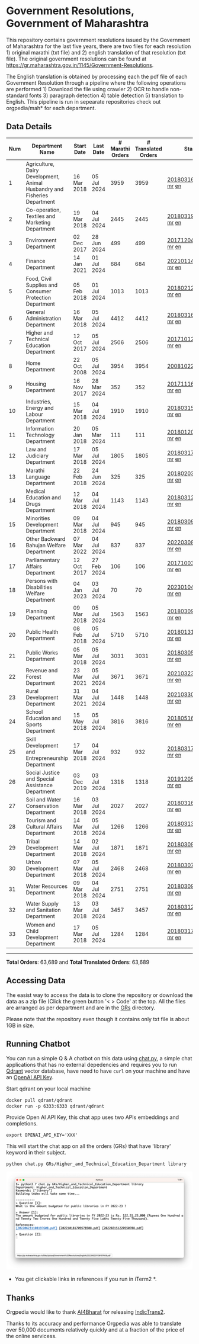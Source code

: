 # Government Resolutions, Government of Maharashtra

This repository contains government resolutions issued by the Government of Maharashtra for the last five years, there are two files for each resolution 1) original marathi (txt file) and 2) english translation of that resolution (txt file). The original government resolutions can be found at https://gr.maharashtra.gov.in/1145/Government-Resolutions.

The English translation is obtained by processing each the pdf file of each Government Resolution through a pipeline where the following operations are performed 1) Download the file using crawler 2) OCR to handle non-standard fonts 3) paragraph detection 4) table  detection 5) translation to English. This pipeline is run in sepearate repositories check out orgpedia/mah* for each department.


## Data Details

| Num | Department Name | Start Date | Last Date | # Marathi Orders | # Translated Orders | Starting Order | Last Order |
| --- | --------------- | ---------- | --------- | ---------------- | ------------------- | -------------- | ---------- |
| 1 | Agriculture, Dairy Development, Animal Husbandry and Fisheries Department | 16 Mar 2018 | 05 Jul 2024 | 3959 | 3959 | [201803161624182101.pdf](https://gr.maharashtra.gov.in/Site/Upload/Government%20Resolutions/English/201803161624182101.pdf) [mr](GRs/Agriculture,_Dairy_Development,_Animal_Husbandry_and_Fisheries_Department/201803161624182101.pdf.mr.txt) [en](GRs/Agriculture,_Dairy_Development,_Animal_Husbandry_and_Fisheries_Department/201803161624182101.pdf.en.txt) | [202407051736311201.pdf](https://gr.maharashtra.gov.in/Site/Upload/Government%20Resolutions/English/202407051736311201.pdf) [mr](GRs/Agriculture,_Dairy_Development,_Animal_Husbandry_and_Fisheries_Department/202407051736311201.pdf.mr.txt) [en](GRs/Agriculture,_Dairy_Development,_Animal_Husbandry_and_Fisheries_Department/202407051736311201.pdf.en.txt) |
| 2 | Co-operation, Textiles and Marketing Department | 19 Mar 2018 | 04 Jul 2024 | 2445 | 2445 | [201803191257576702.pdf](https://gr.maharashtra.gov.in/Site/Upload/Government%20Resolutions/English/201803191257576702.pdf) [mr](GRs/Co-operation,_Textiles_and_Marketing_Department/201803191257576702.pdf.mr.txt) [en](GRs/Co-operation,_Textiles_and_Marketing_Department/201803191257576702.pdf.en.txt) | [202407041430405002.pdf](https://gr.maharashtra.gov.in/Site/Upload/Government%20Resolutions/English/202407041430405002.pdf) [mr](GRs/Co-operation,_Textiles_and_Marketing_Department/202407041430405002.pdf.mr.txt) [en](GRs/Co-operation,_Textiles_and_Marketing_Department/202407041430405002.pdf.en.txt) |
| 3 | Environment Department | 02 Dec 2017 | 28 Jun 2024 | 499 | 499 | [201712041147216904.pdf](https://gr.maharashtra.gov.in/Site/Upload/Government%20Resolutions/English/201712041147216904.pdf) [mr](GRs/Environment_Department/201712041147216904.pdf.mr.txt) [en](GRs/Environment_Department/201712041147216904.pdf.en.txt) | [202406281726471104.pdf](https://gr.maharashtra.gov.in/Site/Upload/Government%20Resolutions/English/202406281726471104...pdf) [mr](GRs/Environment_Department/202406281726471104.pdf.mr.txt) [en](GRs/Environment_Department/202406281726471104.pdf.en.txt) |
| 4 | Finance Department | 14 Jan 2021 | 01 Jul 2024 | 684 | 684 | [202101141237329905.pdf](https://gr.maharashtra.gov.in/Site/Upload/Government%20Resolutions/English/202101141237329905.pdf) [mr](GRs/Finance_Department/202101141237329905.pdf.mr.txt) [en](GRs/Finance_Department/202101141237329905.pdf.en.txt) | [202407011613557105.pdf](https://gr.maharashtra.gov.in/Site/Upload/Government%20Resolutions/English/202407011613557105.pdf) [mr](GRs/Finance_Department/202407011613557105.pdf.mr.txt) [en](GRs/Finance_Department/202407011613557105.pdf.en.txt) |
| 5 | Food, Civil Supplies and Consumer Protection Department | 05 Feb 2018 | 01 Jul 2024 | 1013 | 1013 | [201802121244545806.pdf](https://gr.maharashtra.gov.in/Site/Upload/Government%20Resolutions/English/201802121244545806.pdf) [mr](GRs/Food,_Civil_Supplies_and_Consumer_Protection_Department/201802121244545806.pdf.mr.txt) [en](GRs/Food,_Civil_Supplies_and_Consumer_Protection_Department/201802121244545806.pdf.en.txt) | [202407011508596506.pdf](https://gr.maharashtra.gov.in/Site/Upload/Government%20Resolutions/English/202407011508596506.pdf) [mr](GRs/Food,_Civil_Supplies_and_Consumer_Protection_Department/202407011508596506.pdf.mr.txt) [en](GRs/Food,_Civil_Supplies_and_Consumer_Protection_Department/202407011508596506.pdf.en.txt) |
| 6 | General Administration Department | 16 Mar 2018 | 05 Jul 2024 | 4412 | 4412 | [201803161224022707.pdf](https://gr.maharashtra.gov.in/Site/Upload/Government%20Resolutions/English/201803161224022707.pdf) [mr](GRs/General_Administration_Department/201803161224022707.pdf.mr.txt) [en](GRs/General_Administration_Department/201803161224022707.pdf.en.txt) | [202407051616409207.pdf](https://gr.maharashtra.gov.in/Site/Upload/Government%20Resolutions/English/202407051616409207.pdf) [mr](GRs/General_Administration_Department/202407051616409207.pdf.mr.txt) [en](GRs/General_Administration_Department/202407051616409207.pdf.en.txt) |
| 7 | Higher and Technical Education Department | 12 Oct 2017 | 05 Jul 2024 | 2506 | 2506 | [201710121514029708.pdf](https://gr.maharashtra.gov.in/Site/Upload/Government%20Resolutions/English/201710121514029708.pdf) [mr](GRs/Higher_and_Technical_Education_Department/201710121514029708.pdf.mr.txt) [en](GRs/Higher_and_Technical_Education_Department/201710121514029708.pdf.en.txt) | [202407051411169608.pdf](https://gr.maharashtra.gov.in/Site/Upload/Government%20Resolutions/English/202407051411169608.pdf) [mr](GRs/Higher_and_Technical_Education_Department/202407051411169608.pdf.mr.txt) [en](GRs/Higher_and_Technical_Education_Department/202407051411169608.pdf.en.txt) |
| 8 | Home Department | 22 Oct 2008 | 05 Jul 2024 | 3954 | 3954 | [20081022.pdf](https://gr.maharashtra.gov.in/Site/Upload/Government%20Resolutions/English/20081022.pdf) [mr](GRs/Home_Department/20081022.pdf.mr.txt) [en](GRs/Home_Department/20081022.pdf.en.txt) | [202407051754490329.pdf](https://gr.maharashtra.gov.in/Site/Upload/Government%20Resolutions/English/202407051754490329.pdf) [mr](GRs/Home_Department/202407051754490329.pdf.mr.txt) [en](GRs/Home_Department/202407051754490329.pdf.en.txt) |
| 9 | Housing Department | 16 Nov 2017 | 28 Mar 2024 | 352 | 352 | [201711161447076609.pdf](https://gr.maharashtra.gov.in/Site/Upload/Government%20Resolutions/English/201711161447076609.pdf) [mr](GRs/Housing_Department/201711161447076609.pdf.mr.txt) [en](GRs/Housing_Department/201711161447076609.pdf.en.txt) | [202403281255554909.pdf](https://gr.maharashtra.gov.in/Site/Upload/Government%20Resolutions/English/202403281255554909.pdf) [mr](GRs/Housing_Department/202403281255554909.pdf.mr.txt) [en](GRs/Housing_Department/202403281255554909.pdf.en.txt) |
| 10 | Industries, Energy and Labour Department | 15 Mar 2018 | 04 Jul 2024 | 1910 | 1910 | [201803151204055010.pdf](https://gr.maharashtra.gov.in/Site/Upload/Government%20Resolutions/English/201803151204055010.pdf) [mr](GRs/Industries,_Energy_and_Labour_Department/201803151204055010.pdf.mr.txt) [en](GRs/Industries,_Energy_and_Labour_Department/201803151204055010.pdf.en.txt) | [202407041615508310.pdf](https://gr.maharashtra.gov.in/Site/Upload/Government%20Resolutions/English/202407041615508310.pdf) [mr](GRs/Industries,_Energy_and_Labour_Department/202407041615508310.pdf.mr.txt) [en](GRs/Industries,_Energy_and_Labour_Department/202407041615508310.pdf.en.txt) |
| 11 | Information Technology Department | 20 Jan 2018 | 05 Mar 2024 | 111 | 111 | [201801201843024511.pdf](https://gr.maharashtra.gov.in/Site/Upload/Government%20Resolutions/English/201801201843024511.pdf) [mr](GRs/Information_Technology_Department/201801201843024511.pdf.mr.txt) [en](GRs/Information_Technology_Department/201801201843024511.pdf.en.txt) | [202403051249430211.pdf](https://gr.maharashtra.gov.in/Site/Upload/Government%20Resolutions/English/202403051249430211.pdf) [mr](GRs/Information_Technology_Department/202403051249430211.pdf.mr.txt) [en](GRs/Information_Technology_Department/202403051249430211.pdf.en.txt) |
| 12 | Law and Judiciary Department | 17 Mar 2018 | 05 Jul 2024 | 1805 | 1805 | [201803171129290212.pdf](https://gr.maharashtra.gov.in/Site/Upload/Government%20Resolutions/English/201803171129290212.pdf) [mr](GRs/Law_and_Judiciary_Department/201803171129290212.pdf.mr.txt) [en](GRs/Law_and_Judiciary_Department/201803171129290212.pdf.en.txt) | [202407051136407312.pdf](https://gr.maharashtra.gov.in/Site/Upload/Government%20Resolutions/English/202407051136407312.pdf) [mr](GRs/Law_and_Judiciary_Department/202407051136407312.pdf.mr.txt) [en](GRs/Law_and_Judiciary_Department/202407051136407312.pdf.en.txt) |
| 13 | Marathi Language Department | 22 Feb 2018 | 24 Jun 2024 | 325 | 325 | [201802031549154233.pdf](https://gr.maharashtra.gov.in/Site/Upload/Government%20Resolutions/English/201802031549154233.pdf) [mr](GRs/Marathi_Language_Department/201802031549154233.pdf.mr.txt) [en](GRs/Marathi_Language_Department/201802031549154233.pdf.en.txt) | [202406241151366133.pdf](https://gr.maharashtra.gov.in/Site/Upload/Government%20Resolutions/English/202406241151366133.pdf) [mr](GRs/Marathi_Language_Department/202406241151366133.pdf.mr.txt) [en](GRs/Marathi_Language_Department/202406241151366133.pdf.en.txt) |
| 14 | Medical Education and Drugs Department | 12 Mar 2018 | 04 Jul 2024 | 1143 | 1143 | [201803121137094813.pdf](https://gr.maharashtra.gov.in/Site/Upload/Government%20Resolutions/English/201803121137094813.pdf) [mr](GRs/Medical_Education_and_Drugs_Department/201803121137094813.pdf.mr.txt) [en](GRs/Medical_Education_and_Drugs_Department/201803121137094813.pdf.en.txt) | [202407041310395413.pdf](https://gr.maharashtra.gov.in/Site/Upload/Government%20Resolutions/English/202407041310395413.pdf) [mr](GRs/Medical_Education_and_Drugs_Department/202407041310395413.pdf.mr.txt) [en](GRs/Medical_Education_and_Drugs_Department/202407041310395413.pdf.en.txt) |
| 15 | Minorities Development Department | 09 Mar 2018 | 04 Jul 2024 | 945 | 945 | [201803091218355314.pdf](https://gr.maharashtra.gov.in/Site/Upload/Government%20Resolutions/English/201803091218355314.pdf) [mr](GRs/Minorities_Development_Department/201803091218355314.pdf.mr.txt) [en](GRs/Minorities_Development_Department/201803091218355314.pdf.en.txt) | [202407041736218014.pdf](https://gr.maharashtra.gov.in/Site/Upload/Government%20Resolutions/English/202407041736218014.pdf) [mr](GRs/Minorities_Development_Department/202407041736218014.pdf.mr.txt) [en](GRs/Minorities_Development_Department/202407041736218014.pdf.en.txt) |
| 16 | Other Backward Bahujan Welfare Department | 07 Mar 2022 | 04 Jul 2024 | 837 | 837 | [202203081752439334.pdf](https://gr.maharashtra.gov.in/Site/Upload/Government%20Resolutions/English/202203081752439334.pdf) [mr](GRs/Other_Backward_Bahujan_Welfare_Department/202203081752439334.pdf.mr.txt) [en](GRs/Other_Backward_Bahujan_Welfare_Department/202203081752439334.pdf.en.txt) | [202407041450065534.pdf](https://gr.maharashtra.gov.in/Site/Upload/Government%20Resolutions/English/202407041450065534.pdf) [mr](GRs/Other_Backward_Bahujan_Welfare_Department/202407041450065534.pdf.mr.txt) [en](GRs/Other_Backward_Bahujan_Welfare_Department/202407041450065534.pdf.en.txt) |
| 17 | Parliamentary Affairs Department | 12 Oct 2017 | 27 Feb 2024 | 106 | 106 | [201710031642378615.pdf](https://gr.maharashtra.gov.in/Site/Upload/Government%20Resolutions/English/201710031642378615.pdf) [mr](GRs/Parliamentary_Affairs_Department/201710031642378615.pdf.mr.txt) [en](GRs/Parliamentary_Affairs_Department/201710031642378615.pdf.en.txt) | [202402271500283915.pdf](https://gr.maharashtra.gov.in/Site/Upload/Government%20Resolutions/English/202402271500283915.pdf) [mr](GRs/Parliamentary_Affairs_Department/202402271500283915.pdf.mr.txt) [en](GRs/Parliamentary_Affairs_Department/202402271500283915.pdf.en.txt) |
| 18 | Persons with Disabilities Welfare Department | 04 Jan 2023 | 03 Jul 2024 | 70 | 70 | [202301041906309635.pdf](https://gr.maharashtra.gov.in/Site/Upload/Government%20Resolutions/English/202301041906309635.pdf) [mr](GRs/Persons_with_Disabilities_Welfare_Department/202301041906309635.pdf.mr.txt) [en](GRs/Persons_with_Disabilities_Welfare_Department/202301041906309635.pdf.en.txt) | [202407031216022435.pdf](https://gr.maharashtra.gov.in/Site/Upload/Government%20Resolutions/English/202407031216022435.pdf) [mr](GRs/Persons_with_Disabilities_Welfare_Department/202407031216022435.pdf.mr.txt) [en](GRs/Persons_with_Disabilities_Welfare_Department/202407031216022435.pdf.en.txt) |
| 19 | Planning Department | 09 Mar 2018 | 05 Jul 2024 | 1563 | 1563 | [201803091441032716.pdf](https://gr.maharashtra.gov.in/Site/Upload/Government%20Resolutions/English/201803091441032716.pdf) [mr](GRs/Planning_Department/201803091441032716.pdf.mr.txt) [en](GRs/Planning_Department/201803091441032716.pdf.en.txt) | [202407051616490016.pdf](https://gr.maharashtra.gov.in/Site/Upload/Government%20Resolutions/English/202407051616490016.pdf) [mr](GRs/Planning_Department/202407051616490016.pdf.mr.txt) [en](GRs/Planning_Department/202407051616490016.pdf.en.txt) |
| 20 | Public Health Department | 08 Feb 2018 | 05 Jul 2024 | 5710 | 5710 | [201801311722275417.pdf](https://gr.maharashtra.gov.in/Site/Upload/Government%20Resolutions/English/201801311722275417.pdf) [mr](GRs/Public_Health_Department/201801311722275417.pdf.mr.txt) [en](GRs/Public_Health_Department/201801311722275417.pdf.en.txt) | [202407051437099617.pdf](https://gr.maharashtra.gov.in/Site/Upload/Government%20Resolutions/English/202407051437099617.pdf) [mr](GRs/Public_Health_Department/202407051437099617.pdf.mr.txt) [en](GRs/Public_Health_Department/202407051437099617.pdf.en.txt) |
| 21 | Public Works Department | 05 Mar 2018 | 05 Jul 2024 | 3031 | 3031 | [201803051515468118.pdf](https://gr.maharashtra.gov.in/Site/Upload/Government%20Resolutions/English/201803051515468118.pdf) [mr](GRs/Public_Works_Department/201803051515468118.pdf.mr.txt) [en](GRs/Public_Works_Department/201803051515468118.pdf.en.txt) | [202407051141022518.pdf](https://gr.maharashtra.gov.in/Site/Upload/Government%20Resolutions/English/202407051141022518.pdf) [mr](GRs/Public_Works_Department/202407051141022518.pdf.mr.txt) [en](GRs/Public_Works_Department/202407051141022518.pdf.en.txt) |
| 22 | Revenue and Forest Department | 23 Mar 2021 | 05 Jul 2024 | 3671 | 3671 | [202103231328393119.pdf](https://gr.maharashtra.gov.in/Site/Upload/Government%20Resolutions/English/202103231328393119.pdf) [mr](GRs/Revenue_and_Forest_Department/202103231328393119.pdf.mr.txt) [en](GRs/Revenue_and_Forest_Department/202103231328393119.pdf.en.txt) | [202407051602499019.pdf](https://gr.maharashtra.gov.in/Site/Upload/Government%20Resolutions/English/202407051602499019.pdf) [mr](GRs/Revenue_and_Forest_Department/202407051602499019.pdf.mr.txt) [en](GRs/Revenue_and_Forest_Department/202407051602499019.pdf.en.txt) |
| 23 | Rural Development Department | 31 Mar 2021 | 04 Jul 2024 | 1448 | 1448 | [202103301021181120.pdf](https://gr.maharashtra.gov.in/Site/Upload/Government%20Resolutions/English/202103301021181120.pdf) [mr](GRs/Rural_Development_Department/202103301021181120.pdf.mr.txt) [en](GRs/Rural_Development_Department/202103301021181120.pdf.en.txt) | [202407041249245220.pdf](https://gr.maharashtra.gov.in/Site/Upload/Government%20Resolutions/English/202407041249245220.pdf) [mr](GRs/Rural_Development_Department/202407041249245220.pdf.mr.txt) [en](GRs/Rural_Development_Department/202407041249245220.pdf.en.txt) |
| 24 | School Education and Sports Department | 15 May 2018 | 05 Jul 2024 | 3816 | 3816 | [201805161114241221.pdf](https://gr.maharashtra.gov.in/Site/Upload/Government%20Resolutions/English/201805161114241221.pdf) [mr](GRs/School_Education_and_Sports_Department/201805161114241221.pdf.mr.txt) [en](GRs/School_Education_and_Sports_Department/201805161114241221.pdf.en.txt) | [202407051537437221.pdf](https://gr.maharashtra.gov.in/Site/Upload/Government%20Resolutions/English/202407051537437221.pdf) [mr](GRs/School_Education_and_Sports_Department/202407051537437221.pdf.mr.txt) [en](GRs/School_Education_and_Sports_Department/202407051537437221.pdf.en.txt) |
| 25 | Skill Development and Entrepreneurship Department | 17 Mar 2018 | 04 Jul 2024 | 932 | 932 | [201803171322099003.pdf](https://gr.maharashtra.gov.in/Site/Upload/Government%20Resolutions/English/201803171322099003.pdf) [mr](GRs/Skill_Development_and_Entrepreneurship_Department/201803171322099003.pdf.mr.txt) [en](GRs/Skill_Development_and_Entrepreneurship_Department/201803171322099003.pdf.en.txt) | [202407041518475603.pdf](https://gr.maharashtra.gov.in/Site/Upload/Government%20Resolutions/English/202407041518475603.pdf) [mr](GRs/Skill_Development_and_Entrepreneurship_Department/202407041518475603.pdf.mr.txt) [en](GRs/Skill_Development_and_Entrepreneurship_Department/202407041518475603.pdf.en.txt) |
| 26 | Social Justice and Special Assistance Department | 03 Dec 2019 | 03 Jul 2024 | 1318 | 1318 | [201912051107011622.pdf](https://gr.maharashtra.gov.in/Site/Upload/Government%20Resolutions/English/201912051107011622.pdf) [mr](GRs/Social_Justice_and_Special_Assistance_Department/201912051107011622.pdf.mr.txt) [en](GRs/Social_Justice_and_Special_Assistance_Department/201912051107011622.pdf.en.txt) | [202407041223265122.pdf](https://gr.maharashtra.gov.in/Site/Upload/Government%20Resolutions/English/202407041223265122.pdf) [mr](GRs/Social_Justice_and_Special_Assistance_Department/202407041223265122.pdf.mr.txt) [en](GRs/Social_Justice_and_Special_Assistance_Department/202407041223265122.pdf.en.txt) |
| 27 | Soil and Water Conservation Department | 16 Mar 2018 | 03 Jul 2024 | 2027 | 2027 | [201803161247582426.pdf](https://gr.maharashtra.gov.in/Site/Upload/Government%20Resolutions/English/201803161247582426.pdf) [mr](GRs/Soil_and_Water_Conservation_Department/201803161247582426.pdf.mr.txt) [en](GRs/Soil_and_Water_Conservation_Department/201803161247582426.pdf.en.txt) | [202407031543100226.pdf](https://gr.maharashtra.gov.in/Site/Upload/Government%20Resolutions/English/202407031543100226.pdf) [mr](GRs/Soil_and_Water_Conservation_Department/202407031543100226.pdf.mr.txt) [en](GRs/Soil_and_Water_Conservation_Department/202407031543100226.pdf.en.txt) |
| 28 | Tourism and Cultural Affairs Department | 14 Mar 2018 | 05 Jul 2024 | 1266 | 1266 | [201803131542054523.pdf](https://gr.maharashtra.gov.in/Site/Upload/Government%20Resolutions/English/201803131542054523.pdf) [mr](GRs/Tourism_and_Cultural_Affairs_Department/201803131542054523.pdf.mr.txt) [en](GRs/Tourism_and_Cultural_Affairs_Department/201803131542054523.pdf.en.txt) | [202407051411059623.pdf](https://gr.maharashtra.gov.in/Site/Upload/Government%20Resolutions/English/202407051411059623.pdf) [mr](GRs/Tourism_and_Cultural_Affairs_Department/202407051411059623.pdf.mr.txt) [en](GRs/Tourism_and_Cultural_Affairs_Department/202407051411059623.pdf.en.txt) |
| 29 | Tribal Development Department | 14 Mar 2018 | 02 Jul 2024 | 1871 | 1871 | [201803091105184924.pdf](https://gr.maharashtra.gov.in/Site/Upload/Government%20Resolutions/English/201803091105184924.pdf) [mr](GRs/Tribal_Development_Department/201803091105184924.pdf.mr.txt) [en](GRs/Tribal_Development_Department/201803091105184924.pdf.en.txt) | [202407011210491724.pdf](https://gr.maharashtra.gov.in/Site/Upload/Government%20Resolutions/English/202407011210491724.pdf) [mr](GRs/Tribal_Development_Department/202407011210491724.pdf.mr.txt) [en](GRs/Tribal_Development_Department/202407011210491724.pdf.en.txt) |
| 30 | Urban Development Department | 07 Mar 2018 | 05 Jul 2024 | 2468 | 2468 | [201803071203178325.pdf](https://gr.maharashtra.gov.in/Site/Upload/Government%20Resolutions/English/201803071203178325.pdf) [mr](GRs/Urban_Development_Department/201803071203178325.pdf.mr.txt) [en](GRs/Urban_Development_Department/201803071203178325.pdf.en.txt) | [202407051146339225.pdf](https://gr.maharashtra.gov.in/Site/Upload/Government%20Resolutions/English/202407051146339225.pdf) [mr](GRs/Urban_Development_Department/202407051146339225.pdf.mr.txt) [en](GRs/Urban_Development_Department/202407051146339225.pdf.en.txt) |
| 31 | Water Resources Department | 09 Mar 2018 | 04 Jul 2024 | 2751 | 2751 | [201803091034435527.pdf](https://gr.maharashtra.gov.in/Site/Upload/Government%20Resolutions/English/201803091034435527.pdf) [mr](GRs/Water_Resources_Department/201803091034435527.pdf.mr.txt) [en](GRs/Water_Resources_Department/201803091034435527.pdf.en.txt) | [202407041622568427.pdf](https://gr.maharashtra.gov.in/Site/Upload/Government%20Resolutions/English/202407041622568427.pdf) [mr](GRs/Water_Resources_Department/202407041622568427.pdf.mr.txt) [en](GRs/Water_Resources_Department/202407041622568427.pdf.en.txt) |
| 32 | Water Supply and Sanitation Department | 13 Mar 2018 | 03 Jul 2024 | 3457 | 3457 | [201803121414108428.pdf](https://gr.maharashtra.gov.in/Site/Upload/Government%20Resolutions/English/201803121414108428.pdf) [mr](GRs/Water_Supply_and_Sanitation_Department/201803121414108428.pdf.mr.txt) [en](GRs/Water_Supply_and_Sanitation_Department/201803121414108428.pdf.en.txt) | [202407031052551628.pdf](https://gr.maharashtra.gov.in/Site/Upload/Government%20Resolutions/English/202407031052551628.pdf) [mr](GRs/Water_Supply_and_Sanitation_Department/202407031052551628.pdf.mr.txt) [en](GRs/Water_Supply_and_Sanitation_Department/202407031052551628.pdf.en.txt) |
| 33 | Women and Child Development Department | 17 Mar 2018 | 05 Jul 2024 | 1284 | 1284 | [201803171539444330.pdf](https://gr.maharashtra.gov.in/Site/Upload/Government%20Resolutions/English/201803171539444330.pdf) [mr](GRs/Women_and_Child_Development_Department/201803171539444330.pdf.mr.txt) [en](GRs/Women_and_Child_Development_Department/201803171539444330.pdf.en.txt) | [202407051513228730.pdf](https://gr.maharashtra.gov.in/Site/Upload/Government%20Resolutions/English/202407051513228730.pdf) [mr](GRs/Women_and_Child_Development_Department/202407051513228730.pdf.mr.txt) [en](GRs/Women_and_Child_Development_Department/202407051513228730.pdf.en.txt) |
----------------------------------------------------------------------------------------------------

**Total Orders**: 63,689 and **Total Translated Orders**: 63,689
## Accessing Data

The easist way to access the data is to clone the repository or download the data as a zip file (Click the green button '< > Code' at the top. All the files are arranged as per department and are in the [GRs](GRs) directory.

Please note that the repository even though it contains only txt file is about 1GB in size.

## Running Chatbot

You can run a simple Q & A chatbot on this data using [chat.py](chat.py), a simple chat applications that has no external depedencies and requires you to run [Qdrant](https://qdrant.tech/) vector database, have need to have `curl` on your machine and have an [OpenAI API Key](https://help.openai.com/en/articles/4936850-where-do-i-find-my-secret-api-key).

Start qdrant on your local machine
```shell
docker pull qdrant/qdrant
docker run -p 6333:6333 qdrant/qdrant
```

Provide Open AI API Key, this chat app uses two APIs embeddings and completions.
```shell
export OPENAI_API_KEY='XXX'
```

This will start the chat app on all the orders (GRs) that have 'library' keyword in their subject.

```shell
python chat.py GRs/Higher_and_Technical_Education_Department library
```

![screenshot of running chat.py](screenshot.png)

* You get clickable links in references if you run in iTerm2 *.

## Thanks

Orgpedia would like to thank [AI4Bharat](https://ai4bharat.iitm.ac.in/) for releasing [IndicTrans2](https://github.com/AI4Bharat/IndicTrans2).

Thanks to its accuracy and performance Orgpedia was able to translate over 50,000 documents relatively quickly and at a fraction of the price of the online servicess.











